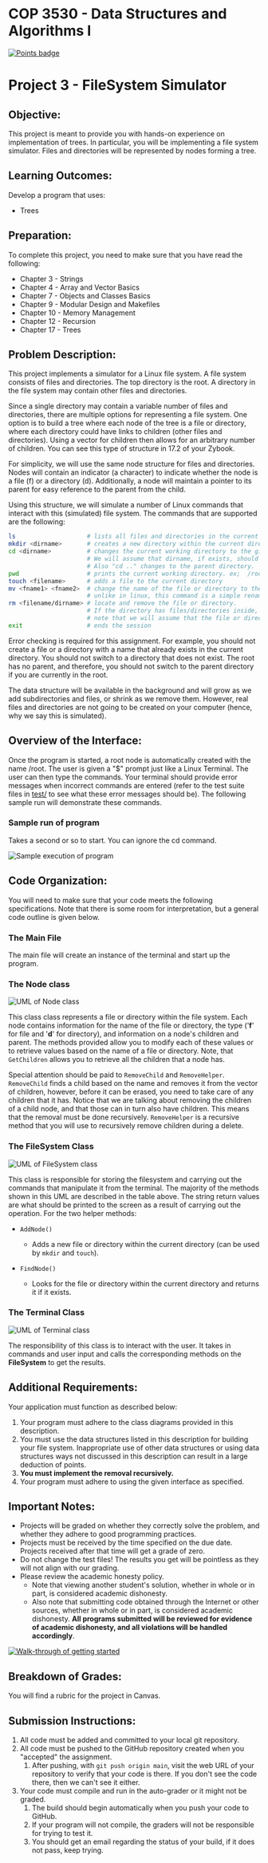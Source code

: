# COP 3530 - Data Structures and Algorithms I
[![Points badge](../../blob/badges/.github/badges/points.svg)](../../actions)

# Project 3 - FileSystem Simulator

## Objective:
This project is meant to provide you with hands-on experience on implementation of trees.
In particular, you will be implementing a file system simulator.
Files and directories will be represented by nodes forming a tree.

## Learning Outcomes:

Develop a program that uses:

- Trees

## Preparation:

To complete this project, you need to make sure that you have read the following:

- Chapter 3 - Strings
- Chapter 4 - Array and Vector Basics
- Chapter 7 - Objects and Classes Basics
- Chapter 9 - Modular Design and Makefiles
- Chapter 10 - Memory Management
- Chapter 12 - Recursion
- Chapter 17 - Trees

## Problem Description:

This project implements a simulator for a Linux file system.
A file system consists of files and directories.
The top directory is the root.
A directory in the file system may contain other files and directories.

Since a single directory may contain a variable number of files and directories, there are multiple options for representing a file system.
One option is to build a tree where each node of the tree is a file or directory, where each directory could have links to children (other files and directories).
Using a vector for children then allows for an arbitrary number of children.
You can see this type of structure in 17.2 of your Zybook.

For simplicity, we will use the same node structure for files and directories.
Nodes will contain an indicator (a character) to indicate whether the node is a file (f) or a directory (d).
Additionally, a node will maintain a pointer to its parent for easy reference to the parent from the child.

Using this structure, we will simulate a number of Linux commands that interact with this (simulated) file system.
The commands that are supported are the following:
```bash
ls                    # lists all files and directories in the current directory.
mkdir <dirname>       # creates a new directory within the current directory if it does not already exist
cd <dirname>          # changes the current working directory to the given dirname.
                      # We will assume that dirname, if exists, should be located in the current working directory.
                      # Also "cd .." changes to the parent directory.
pwd                   # prints the current working directory. ex;  /root/nextdir/etc
touch <filename>      # adds a file to the current directory
mv <fname1> <fname2>  # change the name of the file or directory to the specified file/directory name
                      # unlike in linux, this command is a simple rename and should not actually move anything
rm <filename/dirname> # locate and remove the file or directory.
                      # If the directory has files/directories inside, they also need to be removed (similar to the `-r` flag in linux.
                      # note that we will assume that the file or directory to remove is within the current directory
exit                  # ends the session
```

Error checking is required for this assignment.
For example, you should not create a file or a directory with a name that already exists in the current directory.
You should not switch to a directory that does not exist.
The root has no parent, and therefore, you should not switch to the parent directory if you are currently in the root.

The data structure will be available in the background and will grow as we add subdirectories and files, or shrink as we remove them.
However, real files and directories are not going to be created on your computer (hence, why we say this is simulated).

## Overview of the Interface:

Once the program is started, a root node is automatically created with the name /root.
The user is given a "$" prompt just like a Linux Terminal.
The user can then type the commands.
Your terminal should provide error messages when incorrect commands are entered (refer to the test suite files in [test/](test/) to see what these error messages should be).
The following sample run will demonstrate these commands.

### Sample run of program

Takes a second or so to start.
You can ignore the cd command.

![Sample execution of program](https://res.cloudinary.com/dm3fdmzec/image/upload/v1649473441/filesystem-demo_rkldq9.gif)

## Code Organization:

You will need to make sure that your code meets the following specifications.
Note that there is some room for interpretation, but a general code outline is given below.

### The Main File
The main file will create an instance of the terminal and start up the program.

### The Node class
![UML of Node class](http://www.plantuml.com/plantuml/png/VP7DJiKW48NtVGgMnPyNw3Nc6XUwySQeBy0j4sr2WS3Gn1ZVtM4apAQwwypvEESKZXbDmhAwONOcP_K4lgYluLhXPmGrgVd3f0EDtgnrp6YdZ6dnxxGaSN4sWM_2jC6C8TsSWeMBsmf4GogIpAkwUO4rRF08Ba8QUQjoEMC2q8HjOR67uPBnaIr_mpZ-YijmCTqX_hgpzhvMQOPSI-n4_zTI-5PozmXpvn1SvLu1d_aFMt3aGOiH0M_aFKgAQ0-0VoJqwnA8V4UzVyrCjHxCoE6Mhlixykv46Tsil-RtS0Hlo-f-0000)

This class class represents a file or directory within the file system.
Each node contains information for the name of the file or directory, the type ('**f**' for file and '**d**' for directory), and information on a node's children and parent.
The methods provided allow you to modify each of these values or to retrieve values based on the name of a file or directory.
Note, that `GetChildren` allows you to retrieve all the children that a node has.

Special attention should be paid to `RemoveChild` and `RemoveHelper`.
`RemoveChild` finds a child based on the name and removes it from the vector of children, however, before it can be erased, you need to take care of any children that it has.
Notice that we are talking about removing the children of a child node, and that those can in turn also have children.
This means that the removal must be done recursively.
`RemoveHelper` is a recursive method that you will use to recursively remove children during a delete.

### The FileSystem Class
![UML of FileSystem class](http://www.plantuml.com/plantuml/png/ZOuzJiOm343tdi9Zoyy5ol8XeOuidA2A3KJ4CNASLXM2izF0G8eoTBDVdfzoIJQhPGwT2tDACFb0JrioOlZeRa5534Pu5AIhktrtMPMYFNWbPw9R_NQFMER-1q2ajGp3RYpYiGYJZxz6CXp7PEhZ2yIPQVZBN5S_w8UoV_q7_8PUcusA5T4akzSpulkAVGE7rABAPvAy7And5Rw1cfWqhXmUhj1hC__PNIXYvl0D)

This class is responsible for storing the filesystem and carrying out the commands that manipulate it from the terminal.
The majority of the methods shown in this UML are described in the table above.
The string return values are what should be printed to the screen as a result of carrying out the operation.
For the two helper methods:

* `AddNode()`
  * Adds a new file or directory within the current directory (can be used by `mkdir` and `touch`).

* `FindNode()`
  * Looks for the file or directory within the current directory and returns it if it exists.

### The Terminal Class
![UML of Terminal class](http://www.plantuml.com/plantuml/png/SoWkIImgAStDuKhEIImkLWX9BShDp4lCKQZcqbL8ArQmKd3Bp4aDhYmkIStLikRIXYlGq0JnWahpD3I1YihoCrEikMgv75BpKe260G00)

The responsibility of this class is to interact with the user.
It takes in commands and user input and calls the corresponding methods on the **FileSystem** to get the results.


## Additional Requirements:

Your application must function as described below:

1. Your program must adhere to the class diagrams provided in this description.
2. You must use the data structures listed in this description for building your file system.
Inappropriate use of other data structures or using data structures ways not discussed in this description can result in a large deduction of points.
3. **You must implement the removal recursively.**
4. Your program must adhere to using the given interface as specified.

## Important Notes:

- Projects will be graded on whether they correctly solve the problem, and whether they adhere to good programming practices.
- Projects must be received by the time specified on the due date. Projects received after that time will get a grade of zero.
- Do not change the test files! The results you get will be pointless as they will not align with our grading.
- Please review the academic honesty policy.
  - Note that viewing another student's solution, whether in whole or in part, is considered academic dishonesty.
  - Also note that submitting code obtained through the Internet or other sources, whether in whole or in part, is considered academic dishonesty. **All programs submitted will be reviewed for evidence of academic dishonesty, and all violations will be handled accordingly**.

[![Walk-through of getting started](https://res.cloudinary.com/dm3fdmzec/image/upload/v1605642809/Cursor_and_Filesystem_Project_-_YouTube_c4qpk1.png)](https://www.youtube.com/watch?v=TOW2Lgw9m0k)

## Breakdown of Grades:

You will find a rubric for the project in Canvas.

## Submission Instructions:

1. All code must be added and committed to your local git repository.
2. All code must be pushed to the GitHub repository created when you "accepted" the assignment.
   1. After pushing, with `git push origin main`, visit the web URL of your repository to verify that your code is there.
      If you don't see the code there, then we can't see it either.
3. Your code must compile and run in the auto-grader or it might not be graded.
   1. The build should begin automatically when you push your code to GitHub.
   2. If your program will not compile, the graders will not be responsible for trying to test it.
   3. You should get an email regarding the status of your build, if it does not pass, keep trying.
